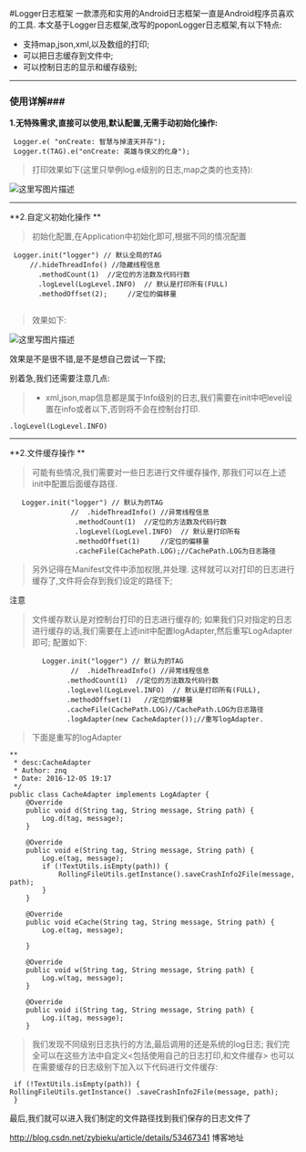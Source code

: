 #Logger日志框架
一款漂亮和实用的Android日志框架一直是Android程序员喜欢的工具.
本文基于Logger日志框架,改写的poponLogger日志框架,有以下特点:

 - 支持map,json,xml,以及数组的打印;
 - 可以把日志缓存到文件中;
 - 可以控制日志的显示和缓存级别;

-------------------
### 使用详解###
 **1.无特殊需求,直接可以使用,默认配置,无需手动初始化操作:**
```
 Logger.e( "onCreate: 智慧与掉渣天并存");
 Logger.t(TAG).e("onCreate: 英雄与侠义的化身");
```
>打印效果如下(这里只举例log.e级别的日志,map之类的也支持):
>
![这里写图片描述](http://img.blog.csdn.net/20161205182002067)

-------------------

 **2.自定义初始化操作 **
 >  初始化配置,在Application中初始化即可,根据不同的情况配置
```
 Logger.init("logger") // 默认全局的TAG
     //.hideThreadInfo() //隐藏线程信息
       .methodCount(1)  //定位的方法数及代码行数
       .logLevel(LogLevel.INFO)  // 默认是打印所有(FULL)                                                      
       .methodOffset(2);     //定位的偏移量
     
```
>效果如下:
>
![这里写图片描述](http://img.blog.csdn.net/20161205185245145)


效果是不是很不错,是不是想自己尝试一下捏;

别着急,我们还需要注意几点:

 > - xml,json,map信息都是属于Info级别的日志,我们需要在init中吧level设置在info或者以下,否则将不会在控制台打印.
 

```
.logLevel(LogLevel.INFO)
```


----------
 **2.文件缓存操作 **
>可能有些情况,我们需要对一些日志进行文件缓存操作,
>那我们可以在上述init中配置后面缓存路径.

```
   Logger.init("logger") // 默认为的TAG
               //  .hideThreadInfo() //异常线程信息
                .methodCount(1)  //定位的方法数及代码行数
                .logLevel(LogLevel.INFO)  // 默认是打印所有
                .methodOffset(1)     //定位的偏移量
                .cacheFile(CachePath.LOG);//CachePath.LOG为日志路径
```
>另外记得在Manifest文件中添加权限,并处理.
>这样就可以对打印的日志进行缓存了,文件将会存到我们设定的路径下;

注意  
>文件缓存默认是对控制台打印的日志进行缓存的;
>如果我们只对指定的日志进行缓存的话,我们需要在上述init中配置logAdapter,然后重写LogAdapter即可;
配置如下:

```
        Logger.init("logger") // 默认为的TAG
               //  .hideThreadInfo() //异常线程信息
              .methodCount(1)  //定位的方法数及代码行数
              .logLevel(LogLevel.INFO)  // 默认是打印所有(FULL),
              .methodOffset(1)   //定位的偏移量      
              .cacheFile(CachePath.LOG)//CachePath.LOG为日志路径
              .logAdapter(new CacheAdapter());//重写logAdapter.
```
>下面是重写的logAdapter
```
**
 * desc:CacheAdapter
 * Author: znq
 * Date: 2016-12-05 19:17
 */
public class CacheAdapter implements LogAdapter {
    @Override
    public void d(String tag, String message, String path) {
        Log.d(tag, message);
    }

    @Override
    public void e(String tag, String message, String path) {
        Log.e(tag, message);
        if (!TextUtils.isEmpty(path)) {
            RollingFileUtils.getInstance().saveCrashInfo2File(message, path);
        }
    }

    @Override
    public void eCache(String tag, String message, String path) {
        Log.e(tag, message);
       
    }

    @Override
    public void w(String tag, String message, String path) {
        Log.w(tag, message);
    }

    @Override
    public void i(String tag, String message, String path) {
        Log.i(tag, message);
    }

```

>我们发现不同级别日志执行的方法,最后调用的还是系统的log日志;
>我们完全可以在这些方法中自定义<包括使用自己的日志打印,和文件缓存>
>也可以在需要缓存的日志级别下加入以下代码进行文件缓存:
```
 if (!TextUtils.isEmpty(path)) {                  RollingFileUtils.getInstance() .saveCrashInfo2File(message, path);
 }
```
最后,我们就可以进入我们制定的文件路径找到我们保存的日志文件了

 http://blog.csdn.net/zybieku/article/details/53467341 博客地址
